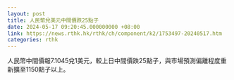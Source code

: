 ```yaml
---
layout: post
title: 人民幣兌美元中間價跌25點子
date: 2024-05-17 09:20:45.000000000 +08:00
link: https://news.rthk.hk/rthk/ch/component/k2/1753497-20240517.htm
categories: rthk
---
```


人民幣中間價報7.1045兌1美元，較上日中間價跌25點子，與市場預測偏離程度重新擴至1150點子以上。
